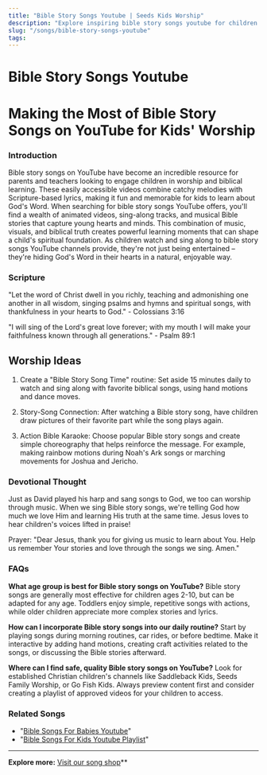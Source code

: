```yaml
---
title: "Bible Story Songs Youtube | Seeds Kids Worship"
description: "Explore inspiring bible story songs youtube for children's worship and faith development. Biblical music resources for families and ministry."
slug: "/songs/bible-story-songs-youtube"
tags:
---
```


# Bible Story Songs Youtube

# Making the Most of Bible Story Songs on YouTube for Kids' Worship

### Introduction
Bible story songs on YouTube have become an incredible resource for parents and teachers looking to engage children in worship and biblical learning. These easily accessible videos combine catchy melodies with Scripture-based lyrics, making it fun and memorable for kids to learn about God's Word. When searching for bible story songs YouTube offers, you'll find a wealth of animated videos, sing-along tracks, and musical Bible stories that capture young hearts and minds. This combination of music, visuals, and biblical truth creates powerful learning moments that can shape a child's spiritual foundation. As children watch and sing along to bible story songs YouTube channels provide, they're not just being entertained – they're hiding God's Word in their hearts in a natural, enjoyable way.

### Scripture
"Let the word of Christ dwell in you richly, teaching and admonishing one another in all wisdom, singing psalms and hymns and spiritual songs, with thankfulness in your hearts to God." - Colossians 3:16

"I will sing of the Lord's great love forever; with my mouth I will make your faithfulness known through all generations." - Psalm 89:1

## Worship Ideas
1. Create a "Bible Story Song Time" routine: Set aside 15 minutes daily to watch and sing along with favorite biblical songs, using hand motions and dance moves.

2. Story-Song Connection: After watching a Bible story song, have children draw pictures of their favorite part while the song plays again.

3. Action Bible Karaoke: Choose popular Bible story songs and create simple choreography that helps reinforce the message. For example, making rainbow motions during Noah's Ark songs or marching movements for Joshua and Jericho.

### Devotional Thought
Just as David played his harp and sang songs to God, we too can worship through music. When we sing Bible story songs, we're telling God how much we love Him and learning His truth at the same time. Jesus loves to hear children's voices lifted in praise!

Prayer: "Dear Jesus, thank you for giving us music to learn about You. Help us remember Your stories and love through the songs we sing. Amen."

### FAQs
**What age group is best for Bible story songs on YouTube?**
Bible story songs are generally most effective for children ages 2-10, but can be adapted for any age. Toddlers enjoy simple, repetitive songs with actions, while older children appreciate more complex stories and lyrics.

**How can I incorporate Bible story songs into our daily routine?**
Start by playing songs during morning routines, car rides, or before bedtime. Make it interactive by adding hand motions, creating craft activities related to the songs, or discussing the Bible stories afterward.

**Where can I find safe, quality Bible story songs on YouTube?**
Look for established Christian children's channels like Saddleback Kids, Seeds Family Worship, or Go Fish Kids. Always preview content first and consider creating a playlist of approved videos for your children to access.

### Related Songs

- "[Bible Songs For Babies Youtube](/songs/bible-songs-for-babies-youtube/)"
- "[Bible Songs For Kids Youtube Playlist](/songs/bible-songs-for-kids-youtube-playlist/)"

---

**Explore more:** [Visit our song shop](https://seedskidsworship.com/shop)**

<!-- Schema Markup -->
<script type="application/ld+json">
{
  "@context": "https://schema.org",
  "@type": "MusicRecording",
  "name": "Bible Story Songs Youtube",
  "byArtist": {
    "@type": "MusicGroup",
    "name": "Seeds Kids Worship"
  },
  "isFamilyFriendly": true,
  "url": "https://seedskidsworship.com/songs/bible-story-songs-youtube/"
}
</script>